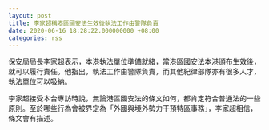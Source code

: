 ```yaml
---
layout: post
title: 李家超稱港區國安法生效後執法工作由警隊負責
date: 2020-06-16 18:28:22.000000000 +08:00
categories: rss
---
```


保安局局長李家超表示，本港執法單位準備就緒，當港區國安法本港頒布生效後，就可以履行責任。他指出，執法工作由警隊負責，而其他紀律部隊亦有很多人才，執法單位可以吸納。

李家超接受本台專訪時說，無論港區國安法的條文如何，都肯定符合普通法的一些原則。至於哪些行為會被界定為「外國與境外勢力干預特區事務」，李家超相信，條文會有描述。
